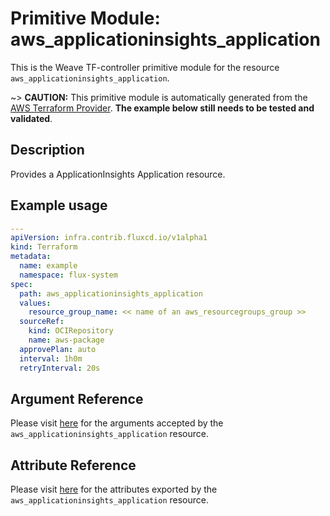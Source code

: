 
# Primitive Module: aws_applicationinsights_application

This is the Weave TF-controller primitive module for the resource `aws_applicationinsights_application`.

~> **CAUTION:** This primitive module is automatically generated from the [AWS Terraform Provider](https://registry.terraform.io/providers/hashicorp/aws/latest/docs/resources/applicationinsights_application). **The example below still needs to be tested and validated**.

## Description

Provides a ApplicationInsights Application resource.

## Example usage

```yaml
---
apiVersion: infra.contrib.fluxcd.io/v1alpha1
kind: Terraform
metadata:
  name: example
  namespace: flux-system
spec:
  path: aws_applicationinsights_application
  values:
    resource_group_name: << name of an aws_resourcegroups_group >>
  sourceRef:
    kind: OCIRepository
    name: aws-package
  approvePlan: auto
  interval: 1h0m
  retryInterval: 20s
```

## Argument Reference

Please visit [here](https://registry.terraform.io/providers/hashicorp/aws/latest/docs/resources/applicationinsights_application#argument-reference) for the arguments accepted by the `aws_applicationinsights_application` resource.

## Attribute Reference

Please visit [here](https://registry.terraform.io/providers/hashicorp/aws/latest/docs/resources/applicationinsights_application#attributes-reference) for the attributes exported by the `aws_applicationinsights_application` resource.
